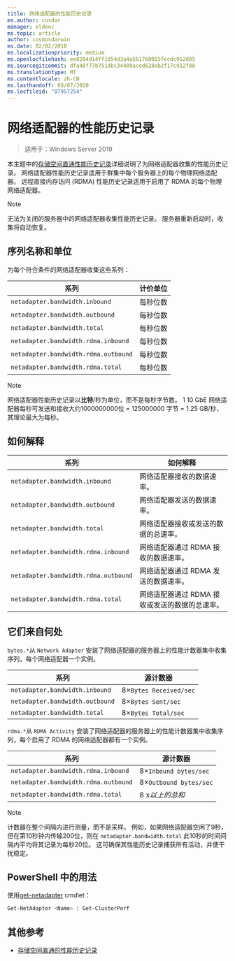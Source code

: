 ```yaml
---
title: 网络适配器的性能历史记录
ms.author: cosdar
manager: eldenc
ms.topic: article
author: cosmosdarwin
ms.date: 02/02/2018
ms.localizationpriority: medium
ms.openlocfilehash: ee8204d14ff1d54d3a4a5b1760055fecdc952d05
ms.sourcegitcommit: dfa48f77b751dbc34409aced628eb2f17c912f08
ms.translationtype: MT
ms.contentlocale: zh-CN
ms.lasthandoff: 08/07/2020
ms.locfileid: "87957254"
---
```

# <a name="performance-history-for-network-adapters"></a>网络适配器的性能历史记录

> 适用于：Windows Server 2019

本主题中的[存储空间直通性能历史记录](performance-history.md)详细说明了为网络适配器收集的性能历史记录。 网络适配器性能历史记录适用于群集中每个服务器上的每个物理网络适配器。 远程直接内存访问 (RDMA) 性能历史记录适用于启用了 RDMA 的每个物理网络适配器。

   > [!NOTE]
   > 无法为关闭的服务器中的网络适配器收集性能历史记录。 服务器重新启动时，收集将自动恢复。

## <a name="series-names-and-units"></a>序列名称和单位

为每个符合条件的网络适配器收集这些系列：

| 系列                               | 计价单位            |
|--------------------------------------|-----------------|
| `netadapter.bandwidth.inbound`       | 每秒位数 |
| `netadapter.bandwidth.outbound`      | 每秒位数 |
| `netadapter.bandwidth.total`         | 每秒位数 |
| `netadapter.bandwidth.rdma.inbound`  | 每秒位数 |
| `netadapter.bandwidth.rdma.outbound` | 每秒位数 |
| `netadapter.bandwidth.rdma.total`    | 每秒位数 |

   > [!NOTE]
   > 网络适配器性能历史记录以**比特**/秒为单位，而不是每秒字节数。 1 10 GbE 网络适配器每秒可发送和接收大约1000000000位 = 125000000 字节 = 1.25 GB/秒，其理论最大为每秒。

## <a name="how-to-interpret"></a>如何解释

| 系列                               | 如何解释                                                      |
|--------------------------------------|-----------------------------------------------------------------------|
| `netadapter.bandwidth.inbound`       | 网络适配器接收的数据速率。                         |
| `netadapter.bandwidth.outbound`      | 网络适配器发送的数据速率。                             |
| `netadapter.bandwidth.total`         | 网络适配器接收或发送的数据的总速率。           |
| `netadapter.bandwidth.rdma.inbound`  | 网络适配器通过 RDMA 接收的数据速率。               |
| `netadapter.bandwidth.rdma.outbound` | 网络适配器通过 RDMA 发送的数据速率。                   |
| `netadapter.bandwidth.rdma.total`    | 网络适配器通过 RDMA 接收或发送的数据的总速率。 |

## <a name="where-they-come-from"></a>它们来自何处

`bytes.*`从 `Network Adapter` 安装了网络适配器的服务器上的性能计数器集中收集序列，每个网络适配器一个实例。

| 系列                           | 源计数器           |
|----------------------------------|--------------------------|
| `netadapter.bandwidth.inbound`   | 8×`Bytes Received/sec` |
| `netadapter.bandwidth.outbound`  | 8×`Bytes Sent/sec`     |
| `netadapter.bandwidth.total`     | 8×`Bytes Total/sec`    |

`rdma.*`从 `RDMA Activity` 安装了网络适配器的服务器上的性能计数器集中收集序列，每个启用了 RDMA 的网络适配器都有一个实例。

| 系列                               | 源计数器           |
|--------------------------------------|--------------------------|
| `netadapter.bandwidth.rdma.inbound`  | 8×`Inbound bytes/sec`  |
| `netadapter.bandwidth.rdma.outbound` | 8×`Outbound bytes/sec` |
| `netadapter.bandwidth.rdma.total`    | 8 x*以上的总和*   |

   > [!NOTE]
   > 计数器在整个间隔内进行测量，而不是采样。 例如，如果网络适配器空闲了9秒，但在第10秒钟内传输200位，则在 `netadapter.bandwidth.total` 此10秒的时间间隔内平均将其记录为每秒20位。 这可确保其性能历史记录捕获所有活动，并使干扰稳定。

## <a name="usage-in-powershell"></a>PowerShell 中的用法

使用[get-netadapter](/powershell/module/netadapter/get-netadapter) cmdlet：

```PowerShell
Get-NetAdapter <Name> | Get-ClusterPerf
```

## <a name="additional-references"></a>其他参考

- [存储空间直通的性能历史记录](performance-history.md)
